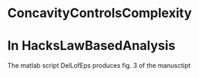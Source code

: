 # ConcavityControlsComplexity
# In HacksLawBasedAnalysis

The matlab script DelLofEps produces fig. 3 of the manusctipt
